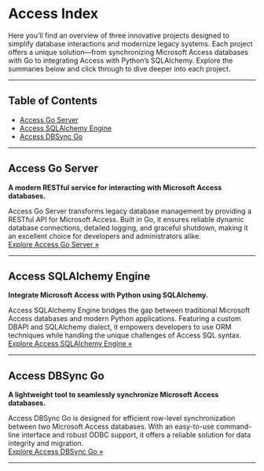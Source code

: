 # Access Index

Here you’ll find an overview of three innovative projects designed to simplify database interactions and modernize legacy systems. Each project offers a unique solution—from synchronizing Microsoft Access databases with Go to integrating Access with Python’s SQLAlchemy. Explore the summaries below and click through to dive deeper into each project.

---

## Table of Contents

- [Access Go Server](#access-go-server)
- [Access SQLAlchemy Engine](#access-sqlalchemy-engine)
- [Access DBSync Go](#access-dbsync-go)

---

## Access Go Server

**A modern RESTful service for interacting with Microsoft Access databases.**

Access Go Server transforms legacy database management by providing a RESTful API for Microsoft Access. Built in Go, it ensures reliable dynamic database connections, detailed logging, and graceful shutdown, making it an excellent choice for developers and administrators alike.  
[Explore Access Go Server »](./access/access_sqlalchemy)

---

## Access SQLAlchemy Engine

**Integrate Microsoft Access with Python using SQLAlchemy.**

Access SQLAlchemy Engine bridges the gap between traditional Microsoft Access databases and modern Python applications. Featuring a custom DBAPI and SQLAlchemy dialect, it empowers developers to use ORM techniques while handling the unique challenges of Access SQL syntax.  
[Explore Access SQLAlchemy Engine »](./access/access_go_server)

---

## Access DBSync Go

**A lightweight tool to seamlessly synchronize Microsoft Access databases.**

Access DBSync Go is designed for efficient row-level synchronization between two Microsoft Access databases. With an easy-to-use command-line interface and robust ODBC support, it offers a reliable solution for data integrity and migration.  
[Explore Access DBSync Go »](./access/access_db_sync)

---
